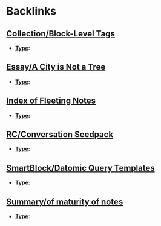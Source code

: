 
# Backlinks
## [Collection/Block-Level Tags](<Collection/Block-Level Tags.md>)
- **[Type](<Type.md>):**

## [Essay/A City is Not a Tree](<Essay/A City is Not a Tree.md>)
- **[Type](<Type.md>):**

## [Index of Fleeting Notes](<Index of Fleeting Notes.md>)
- **[Type](<Type.md>):**

## [RC/Conversation Seedpack](<RC/Conversation Seedpack.md>)
- **[Type](<Type.md>):**

## [SmartBlock/Datomic Query Templates](<SmartBlock/Datomic Query Templates.md>)
- **[Type](<Type.md>):**

## [Summary/of maturity of notes](<Summary/of maturity of notes.md>)
- **[Type](<Type.md>):**

